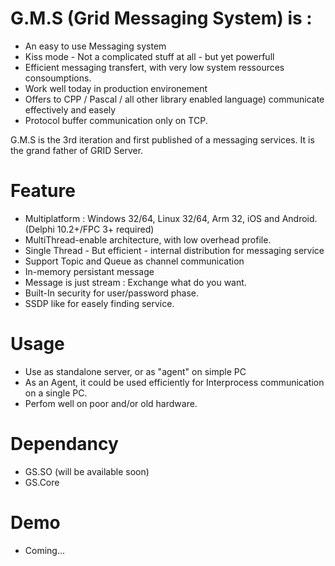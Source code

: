 # G.M.S (Grid Messaging System) is : 

- An easy to use Messaging system
- Kiss mode - Not a complicated stuff at all - but yet powerfull
- Efficient messaging transfert, with very low system ressources consoumptions.
- Work well today in production environement
- Offers to CPP / Pascal / all other library enabled language) communicate effectively and easely
- Protocol buffer communication only on TCP.

G.M.S is the 3rd iteration and first published of a messaging services. It is the grand father of GRID Server.


# Feature

- Multiplatform : Windows 32/64, Linux 32/64, Arm 32, iOS and Android. (Delphi 10.2+/FPC 3+ required)
- MultiThread-enable architecture, with low overhead profile.
- Single Thread - But efficient - internal distribution for messaging service
- Support Topic and Queue as channel communication
- In-memory persistant message
- Message is just stream : Exchange what do you want.
- Built-In security for user/password phase.
- SSDP like for easely finding service.

# Usage

- Use as standalone server, or as "agent" on simple PC
- As an Agent, it could be used efficiently for Interprocess communication on a single PC. 
- Perfom well on poor and/or old hardware. 

# Dependancy

- GS.SO (will be available soon)
- GS.Core

# Demo

- Coming...
